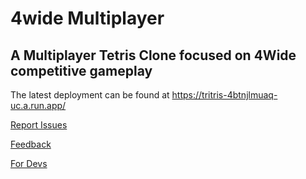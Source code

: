 # 4wide Multiplayer

## A Multiplayer Tetris Clone focused on 4Wide competitive gameplay

The latest deployment can be found at https://tritris-4btnjlmuaq-uc.a.run.app/

[Report Issues](https://github.com/RainbowPangolin/tritris/issues)

[Feedback](mailto:kktsou@ucsd.edu)

[For Devs](/wiki/DevNotes.md)